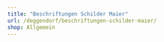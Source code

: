```yaml
---
title: "Beschriftungen Schilder Maier"
url: /deggendorf/beschriftungen-schilder-maier/
shop: Allgemein
---
```

